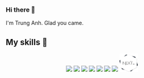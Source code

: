 ### Hi there 👋
I'm Trung Anh. Glad you came.
## My skills 🚀

<div align="center">
    <a title="html" href="https://www.w3schools.com/html/" target="_blank"><img src="https://img.icons8.com/color/48/000000/html-5.png"/></a>
    <a title="css" href="https://www.w3schools.com/css/" target="_blank"><img src="https://img.icons8.com/color/48/000000/css3.png"/></a>
    <a title="js" href="https://www.w3schools.com/js/" target="_blank"><img src="https://img.icons8.com/color/48/000000/javascript--v2.png"/></a>
    <a title="reactjs" href="https://reactjs.org/" target="_blank"><img src="https://img.icons8.com/ultraviolet/40/000000/react--v1.png"/></a>
    <a title="nodejs" href="https://reactjs.org/" target="_blank"><img src="https://img.icons8.com/color/48/000000/nodejs.png"/></a>
    <a title="sass" href="https://icons8.com/" target="_blank"><img src="https://img.icons8.com/color/48/000000/sass.png"/></a>
    <a title="typescript" href="https://icons8.com/" target="_blank"><img src="https://img.icons8.com/color/48/000000/typescript.png"/></a>
    <a title="nextjs" href="https://icons8.com/" target="_blank"><img width="48px" height="48px" src="https://raw.githubusercontent.com/Rohan-Shakya/Rohan-Shakya/master/images/next_logo.png"/></a>
</div>
<div algin="center">
   <a
</div>

